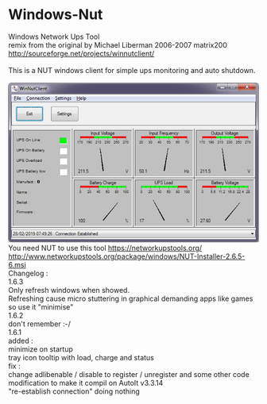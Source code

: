 # Windows-Nut<br>
Windows Network Ups Tool<br>
remix from the original by Michael Liberman 2006-2007 matrix200 http://sourceforge.net/projects/winnutclient/<br>
<br>
This is a NUT windows client for simple ups monitoring and auto shutdown.<br>
<br>
![windows NUT](https://raw.githubusercontent.com/crazytiti/Windows-Nut/master/win-nut.png)
<br>
You need NUT to use this tool
https://networkupstools.org/
<br>
http://www.networkupstools.org/package/windows/NUT-Installer-2.6.5-6.msi
<br>
Changelog :<br>
1.6.3<br>
Only refresh windows when showed.<br>
Refreshing cause micro stuttering in graphical demanding apps like games so use it "minimise"<br>
1.6.2<br>
don't remember :-/<br>
1.6.1<br>
added :<br>
minimize on startup<br>
tray icon tooltip with load, charge and status<br>
fix :<br>
change adlibenable / disable to register / unregister and some other code modification to make it compil on AutoIt v3.3.14<br>
"re-establish connection" doing nothing<br>
